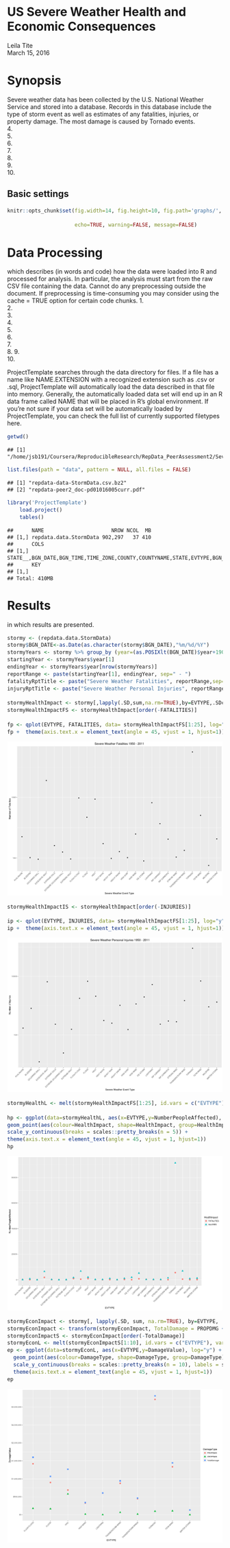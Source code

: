 # US Severe Weather Health and Economic Consequences
Leila Tite  
March 15, 2016  
# Synopsis
Severe weather data has been collected by the U.S. National Weather Service and stored into a database. Records in this database include the type of storm event as well as estimates of any fatalities, injuries, or property damage. The most damage is caused by Tornado events.  
4.  
5.  
6.  
7.  
8.  
9.  
10.  


## Basic settings

```r
knitr::opts_chunk$set(fig.width=14, fig.height=10, fig.path='graphs/', base.url='reports/',
                      
                      echo=TRUE, warning=FALSE, message=FALSE)
```

# Data Processing 
which describes (in words and code) how the data were loaded into R and processed for analysis. In particular, the analysis must start from the raw CSV file containing the data. Cannot do any preprocessing outside the document. If preprocessing is time-consuming you may consider using the cache = TRUE option for certain code chunks.
1.  
2.  
3.  
4.  
5.  
6.  
7.  
8.
9.  
10.  

ProjectTemplate searches through the data directory for files. If a file has a name like NAME.EXTENSION with a recognized extension such as .csv or .sql, ProjectTemplate will automatically load the data described in that file into memory. Generally, the automatically loaded data set will end up in an R data frame called NAME that will be placed in R’s global environment. If you’re not sure if your data set will be automatically loaded by ProjectTemplate, you can check the full list of currently supported filetypes here.


```r
getwd()
```

```
## [1] "/home/jsb191/Coursera/ReproducibleResearch/RepData_PeerAssessment2/SevereWeatherAssessment"
```

```r
list.files(path = "data", pattern = NULL, all.files = FALSE)
```

```
## [1] "repdata-data-StormData.csv.bz2"      
## [2] "repdata-peer2_doc-pd01016005curr.pdf"
```

```r
library('ProjectTemplate')
	load.project()
	tables()
```

```
##      NAME                      NROW NCOL  MB
## [1,] repdata.data.StormData 902,297   37 410
##      COLS                                                                            
## [1,] STATE__,BGN_DATE,BGN_TIME,TIME_ZONE,COUNTY,COUNTYNAME,STATE,EVTYPE,BGN_RANGE,BGN
##      KEY
## [1,]    
## Total: 410MB
```
# Results 
in which results are presented.




```r
stormy <- (repdata.data.StormData)
stormy$BGN_DATE<-as.Date(as.character(stormy$BGN_DATE),"%m/%d/%Y")
stormyYears <- stormy %>% group_by (year=(as.POSIXlt(BGN_DATE)$year+1900))
startingYear <- stormyYears$year[1]
endingYear <- stormyYears$year[nrow(stormyYears)]
reportRange <- paste(startingYear[1], endingYear, sep=" - ")
fatalityRptTitle <- paste("Severe Weather Fatalities", reportRange,sep=" ")
injuryRptTitle <- paste("Severe Weather Personal Injuries", reportRange,sep=" ")

stormyHealthImpact <- stormy[,lapply(.SD,sum,na.rm=TRUE),by=EVTYPE,.SDcols=c("FATALITIES","INJURIES") ]
stormyHealthImpactFS <- stormyHealthImpact[order(-FATALITIES)]

fp <- qplot(EVTYPE, FATALITIES, data= stormyHealthImpactFS[1:25], log="y", main=fatalityRptTitle, xlab="Severe Weather Event Type", ylab="Number of Fatalities") 
fp +  theme(axis.text.x = element_text(angle = 45, vjust = 1, hjust=1))
```

![](graphs/fatalitiesEventType-1.png)<!-- -->

```r
stormyHealthImpactIS <- stormyHealthImpact[order(-INJURIES)]

ip <- qplot(EVTYPE, INJURIES, data= stormyHealthImpactFS[1:25], log="y", main=injuryRptTitle, xlab="Severe Weather Event Type", ylab="Number of Injuries") 
ip +  theme(axis.text.x = element_text(angle = 45, vjust = 1, hjust=1))
```

![](graphs/injuriesEventType-1.png)<!-- -->


```r
stormyHealthL <- melt(stormyHealthImpactFS[1:25], id.vars = c("EVTYPE"), variable.name = "HealthImpact",  value.name ="NumberPeopleAffected")

hp <- ggplot(data=stormyHealthL, aes(x=EVTYPE,y=NumberPeopleAffected), log="y") +
geom_point(aes(colour=HealthImpact, shape=HealthImpact, group=HealthImpact), size=3) +
scale_y_continuous(breaks = scales::pretty_breaks(n = 5)) +
theme(axis.text.x = element_text(angle = 45, vjust = 1, hjust=1)) 
hp
```

![](graphs/healthImpactByEvent-1.png)<!-- -->


```r
stormyEconImpact <- stormy[, lapply(.SD, sum, na.rm=TRUE), by=EVTYPE, .SDcols=c("PROPDMG", "CROPDMG") ]
stormyEconImpact <- transform(stormyEconImpact, TotalDamage = PROPDMG + CROPDMG)
stormyEconImpactS <- stormyEconImpact[order(-TotalDamage)]
stormyEconL <- melt(stormyEconImpactS[1:10], id.vars = c("EVTYPE"), variable.name = "DamageType", value.name = "DamageValue")
ep <- ggplot(data=stormyEconL, aes(x=EVTYPE,y=DamageValue), log="y") +
  geom_point(aes(colour=DamageType, shape=DamageType, group=DamageType), size=3) +
  scale_y_continuous(breaks = scales::pretty_breaks(n = 10), labels = scales::dollar) +
  theme(axis.text.x = element_text(angle = 45, vjust = 1, hjust=1))  
ep
```

![](graphs/economicEventType-1.png)<!-- -->



